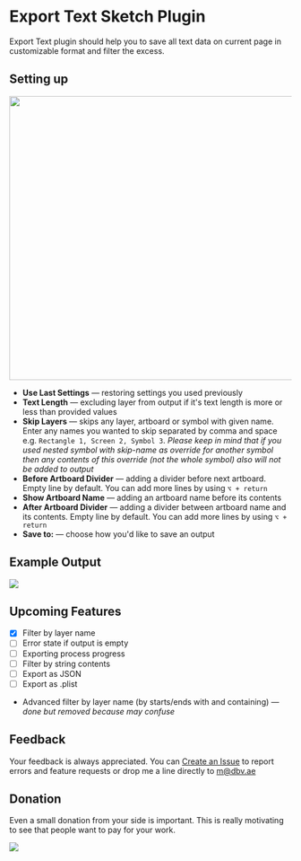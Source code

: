 # Export Text Sketch Plugin
Export Text plugin should help you to save all text data on current page in customizable format and filter the excess.

## Setting up
<img src="http://i.dbv.ae/iFC9/Screen%20Shot%202016-11-27%20at%2022.36.45.png" height="506">

* **Use Last Settings** — restoring settings you used previously
* **Text Length** — excluding layer from output if it's text length is more or less than provided values
* **Skip Layers** — skips any layer, artboard or symbol with given name. Enter any names you wanted to skip separated by comma and space e.g. `Rectangle 1, Screen 2, Symbol 3`. *Please keep in mind that if you used nested symbol with skip-name as override for another symbol then any contents of this override (not the whole symbol) also will not be added to output*
* **Before Artboard Divider** — adding a divider before next artboard. Empty line by default. You can add more lines by using `⌥ + return`
* **Show Artboard Name** — adding an artboard name before its contents
* **After Artboard Divider** — adding a divider between artboard name and its contents. Empty line by default. You can add more lines by using `⌥ + return`
* **Save to:** — choose how you'd like to save an output

## Example Output
![](http://i.dbv.ae/iEkn/Screen%20Shot%202016-11-25%20at%2020.33.10.png)

## Upcoming Features
- [x] Filter by layer name
- [ ] Error state if output is empty
- [ ] Exporting process progress
- [ ] Filter by string contents
- [ ] Export as JSON
- [ ] Export as .plist
- Advanced filter by layer name (by starts/ends with and containing) *— done but removed because may confuse*

## Feedback
Your feedback is always appreciated. You can [Create an Issue](https://github.com/exevil/Sketch-Export-Text/issues/new) to report errors and feature requests or drop me a line directly to [m@dbv.ae](mailto:m@dbv.ae?Subject=Sketch%20Export%20Text%20Feedback)

## Donation
Even a small donation from your side is important. This is really motivating to see that people want to pay for your work.

[![](https://www.paypalobjects.com/en_GB/i/btn/btn_donate_LG.gif)](https://www.paypal.com/cgi-bin/webscr?cmd=_donations&business=evil%2emrfix%40gmail%2ecom&lc=GB&item_name=Sketch%20Plugin%20Donation&item_number=sketch%2dplugin&currency_code=USD&bn=PP%2dDonationsBF%3abtn_donate_LG%2egif%3aNonHosted)
